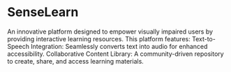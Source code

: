 # SenseLearn
An innovative platform designed to empower visually impaired users by providing interactive learning resources. This platform features:  Text-to-Speech Integration: Seamlessly converts text into audio for enhanced accessibility. Collaborative Content Library: A community-driven repository to create, share, and access learning materials. 

